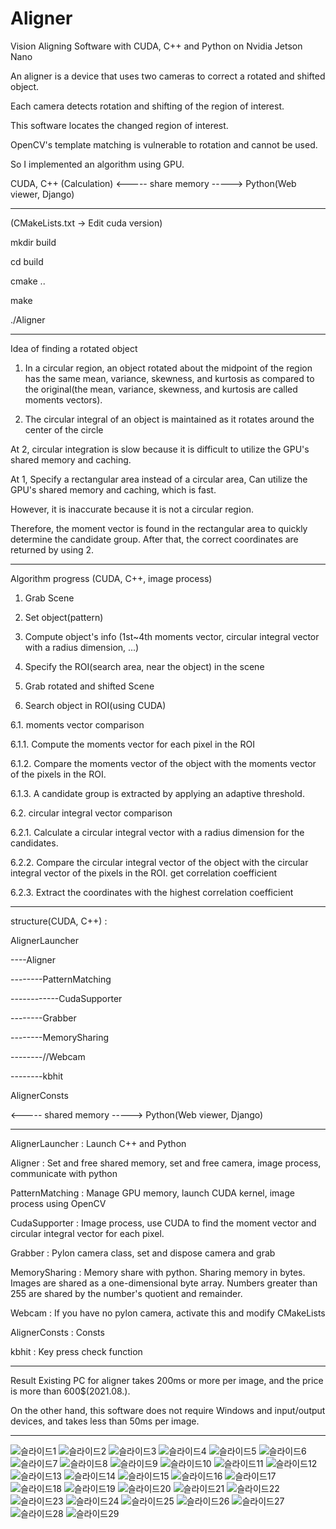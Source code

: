 # Aligner

Vision Aligning Software with CUDA, C++ and Python on Nvidia Jetson Nano


An aligner is a device that uses two cameras to correct a rotated and shifted object.

Each camera detects rotation and shifting of the region of interest.

This software locates the changed region of interest.


OpenCV's template matching is vulnerable to rotation and cannot be used.

So I implemented an algorithm using GPU.


CUDA, C++ (Calculation)  <----- share memory -----> Python(Web viewer, Django)


------------------------------------------------


(CMakeLists.txt -> Edit cuda version)

mkdir build

cd build

cmake ..

make

./Aligner


------------------------------------------------


Idea of finding a rotated object

1. In a circular region, an object rotated about the midpoint of the region has the same mean, variance, skewness, and kurtosis as compared to the original(the mean, variance, skewness, and kurtosis are called moments vectors).

2. The circular integral of an object is maintained as it rotates around the center of the circle


At 2, circular integration is slow because it is difficult to utilize the GPU's shared memory and caching.

At 1, Specify a rectangular area instead of a circular area, Can utilize the GPU's shared memory and caching, which is fast.

However, it is inaccurate because it is not a circular region.

Therefore, the moment vector is found in the rectangular area to quickly determine the candidate group. After that, the correct coordinates are returned by using 2.


------------------------------------------------


Algorithm progress (CUDA, C++, image process)

 1. Grab Scene

 2. Set object(pattern)

 3. Compute object's info (1st~4th moments vector, circular integral vector with a radius dimension, ...)

 4. Specify the ROI(search area, near the object) in the scene

 5. Grab rotated and shifted Scene

 6. Search object in ROI(using CUDA)

 6.1. moments vector comparison

 6.1.1. Compute the moments vector for each pixel in the ROI

 6.1.2. Compare the moments vector of the object with the moments vector of the pixels in the ROI.

 6.1.3. A candidate group is extracted by applying an adaptive threshold.

 6.2. circular integral vector comparison

 6.2.1. Calculate a circular integral vector with a radius dimension for the candidates.

 6.2.2. Compare the circular integral vector of the object with the circular integral vector of the pixels in the ROI. get correlation coefficient

 6.2.3. Extract the coordinates with the highest correlation coefficient


------------------------------------------------


structure(CUDA, C++) :

AlignerLauncher

----Aligner

--------PatternMatching

------------CudaSupporter

--------Grabber

--------MemorySharing

--------//Webcam

--------kbhit

AlignerConsts



<----- shared memory -----> Python(Web viewer, Django)


------------------------------------------------


AlignerLauncher : Launch C++ and Python

Aligner : Set and free shared memory, set and free camera, image process, communicate with python

PatternMatching : Manage GPU memory, launch CUDA kernel, image process using OpenCV

CudaSupporter : Image process, use CUDA to find the moment vector and circular integral vector for each pixel.

Grabber : Pylon camera class, set and dispose camera and grab

MemorySharing : Memory share with python. Sharing memory in bytes. Images are shared as a one-dimensional byte array. 
Numbers greater than 255 are shared by the number's quotient and remainder.

Webcam : If you have no pylon camera, activate this and modify CMakeLists

AlignerConsts : Consts

kbhit : Key press check function


------------------------------------------------


Result
Existing PC for aligner takes 200ms or more per image, and the price is more than 600$(2021.08.).

On the other hand, this software does not require Windows and input/output devices, and takes less than 50ms per image.


------------------------------------------------


![슬라이드1](https://user-images.githubusercontent.com/72921481/131960995-5ba56429-e7fe-4ef9-8433-94862865c6be.JPG)
![슬라이드2](https://user-images.githubusercontent.com/72921481/131961001-6ca9769a-fae9-4a34-9a41-63c38e88da90.JPG)
![슬라이드3](https://user-images.githubusercontent.com/72921481/131961003-2bf304bd-980c-4aea-9447-1a54c5ed4f94.JPG)
![슬라이드4](https://user-images.githubusercontent.com/72921481/131961005-48bc1803-9df0-461d-b561-c93189b2201a.JPG)
![슬라이드5](https://user-images.githubusercontent.com/72921481/131961006-96c288f3-e933-4f10-8d35-ebac8d3bbbb6.JPG)
![슬라이드6](https://user-images.githubusercontent.com/72921481/131961009-8324bc10-7dae-4cf0-9a43-3b895614e53f.JPG)
![슬라이드7](https://user-images.githubusercontent.com/72921481/131961012-63a01cf2-4155-4fa9-9423-0bc3528b6042.JPG)
![슬라이드8](https://user-images.githubusercontent.com/72921481/131961016-9677104e-3bfd-429c-b351-76f46f3cf2e4.JPG)
![슬라이드9](https://user-images.githubusercontent.com/72921481/131961018-8d8362d5-d8b5-430c-82e9-8b94c9c1f200.JPG)
![슬라이드10](https://user-images.githubusercontent.com/72921481/131961020-4e01cf49-7686-4e93-b87c-bdc06085be91.JPG)
![슬라이드11](https://user-images.githubusercontent.com/72921481/131961021-a854689f-577d-4b42-ae11-0106bbaaf9ba.JPG)
![슬라이드12](https://user-images.githubusercontent.com/72921481/131961023-018390a5-1981-44b0-8a51-6b4c61994834.JPG)
![슬라이드13](https://user-images.githubusercontent.com/72921481/131961026-6a993d25-f914-4589-ad69-c773225d8eb1.JPG)
![슬라이드14](https://user-images.githubusercontent.com/72921481/131961028-05dd43e5-cbbe-4649-a4e4-d02e18c3ffe0.JPG)
![슬라이드15](https://user-images.githubusercontent.com/72921481/131961030-be76dff9-fc5d-48d3-a69d-51ae0df26d87.JPG)
![슬라이드16](https://user-images.githubusercontent.com/72921481/131961032-7e6eca95-6c14-46b0-8f75-b837cc8e9b3c.JPG)
![슬라이드17](https://user-images.githubusercontent.com/72921481/131961033-948bfc79-f99c-4447-ba83-4e6d714e62a1.JPG)
![슬라이드18](https://user-images.githubusercontent.com/72921481/131961034-fee1f6de-40f6-4b6d-8d70-b7c87f9dacae.JPG)
![슬라이드19](https://user-images.githubusercontent.com/72921481/131961036-37206b1c-94ba-4282-8ef0-0fb0357b4396.JPG)
![슬라이드20](https://user-images.githubusercontent.com/72921481/131961039-57cb19f2-ef97-403e-91a4-bff7d6d44a86.JPG)
![슬라이드21](https://user-images.githubusercontent.com/72921481/131961040-9c2c5179-f6c2-4db6-aff9-d8eca6f9d791.JPG)
![슬라이드22](https://user-images.githubusercontent.com/72921481/131961041-6b7295b1-59d2-41c5-b728-b92490a04008.JPG)
![슬라이드23](https://user-images.githubusercontent.com/72921481/131961046-3d1517c2-418d-4c0d-a914-29bafb061ed6.JPG)
![슬라이드24](https://user-images.githubusercontent.com/72921481/131961048-26a8f6ee-f79b-4962-aa33-15bfde31ed4c.JPG)
![슬라이드25](https://user-images.githubusercontent.com/72921481/131961050-67d683dd-bff9-4a9e-a5d5-dd0c161353d5.JPG)
![슬라이드26](https://user-images.githubusercontent.com/72921481/131961052-545da30d-5d11-4cbf-a2de-c5a488e7b47b.JPG)
![슬라이드27](https://user-images.githubusercontent.com/72921481/131961903-39c26955-3a64-4157-ae3c-486d2d423800.JPG)
![슬라이드28](https://user-images.githubusercontent.com/72921481/131961904-7a07db63-4818-4cdf-bc60-045b2390aeb7.JPG)
![슬라이드29](https://user-images.githubusercontent.com/72921481/131961907-ce865d66-367b-4971-9832-0fa5dd292406.JPG)
